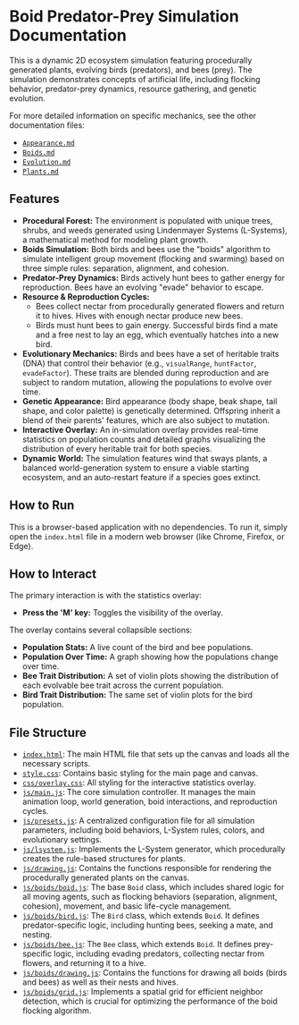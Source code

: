 # Boid Predator-Prey Simulation Documentation

This is a dynamic 2D ecosystem simulation featuring procedurally generated plants, evolving birds (predators), and bees (prey). The simulation demonstrates concepts of artificial life, including flocking behavior, predator-prey dynamics, resource gathering, and genetic evolution.

For more detailed information on specific mechanics, see the other documentation files:
-   [`Appearance.md`](Documentation/Appearance.md:1)
-   [`Boids.md`](Documentation/Boids.md:1)
-   [`Evolution.md`](Documentation/Evolution.md:1)
-   [`Plants.md`](Documentation/Plants.md:1)

## Features

-   **Procedural Forest:** The environment is populated with unique trees, shrubs, and weeds generated using Lindenmayer Systems (L-Systems), a mathematical method for modeling plant growth.
-   **Boids Simulation:** Both birds and bees use the "boids" algorithm to simulate intelligent group movement (flocking and swarming) based on three simple rules: separation, alignment, and cohesion.
-   **Predator-Prey Dynamics:** Birds actively hunt bees to gather energy for reproduction. Bees have an evolving "evade" behavior to escape.
-   **Resource & Reproduction Cycles:**
    -   Bees collect nectar from procedurally generated flowers and return it to hives. Hives with enough nectar produce new bees.
    -   Birds must hunt bees to gain energy. Successful birds find a mate and a free nest to lay an egg, which eventually hatches into a new bird.
-   **Evolutionary Mechanics:** Birds and bees have a set of heritable traits (DNA) that control their behavior (e.g., `visualRange`, `huntFactor`, `evadeFactor`). These traits are blended during reproduction and are subject to random mutation, allowing the populations to evolve over time.
-   **Genetic Appearance:** Bird appearance (body shape, beak shape, tail shape, and color palette) is genetically determined. Offspring inherit a blend of their parents' features, which are also subject to mutation.
-   **Interactive Overlay:** An in-simulation overlay provides real-time statistics on population counts and detailed graphs visualizing the distribution of every heritable trait for both species.
-   **Dynamic World:** The simulation features wind that sways plants, a balanced world-generation system to ensure a viable starting ecosystem, and an auto-restart feature if a species goes extinct.

## How to Run

This is a browser-based application with no dependencies. To run it, simply open the `index.html` file in a modern web browser (like Chrome, Firefox, or Edge).

## How to Interact

The primary interaction is with the statistics overlay:

-   **Press the 'M' key:** Toggles the visibility of the overlay.

The overlay contains several collapsible sections:
-   **Population Stats:** A live count of the bird and bee populations.
-   **Population Over Time:** A graph showing how the populations change over time.
-   **Bee Trait Distribution:** A set of violin plots showing the distribution of each evolvable bee trait across the current population.
-   **Bird Trait Distribution:** The same set of violin plots for the bird population.

## File Structure

-   [`index.html`](../index.html): The main HTML file that sets up the canvas and loads all the necessary scripts.
-   [`style.css`](../style.css): Contains basic styling for the main page and canvas.
-   [`css/overlay.css`](../css/overlay.css): All styling for the interactive statistics overlay.
-   [`js/main.js`](../js/main.js): The core simulation controller. It manages the main animation loop, world generation, boid interactions, and reproduction cycles.
-   [`js/presets.js`](../js/presets.js): A centralized configuration file for all simulation parameters, including boid behaviors, L-System rules, colors, and evolutionary settings.
-   [`js/lsystem.js`](../js/lsystem.js): Implements the L-System generator, which procedurally creates the rule-based structures for plants.
-   [`js/drawing.js`](../js/drawing.js): Contains the functions responsible for rendering the procedurally generated plants on the canvas.
-   [`js/boids/boid.js`](../js/boids/boid.js): The base `Boid` class, which includes shared logic for all moving agents, such as flocking behaviors (separation, alignment, cohesion), movement, and basic life-cycle management.
-   [`js/boids/bird.js`](../js/boids/bird.js): The `Bird` class, which extends `Boid`. It defines predator-specific logic, including hunting bees, seeking a mate, and nesting.
-   [`js/boids/bee.js`](../js/boids/bee.js): The `Bee` class, which extends `Boid`. It defines prey-specific logic, including evading predators, collecting nectar from flowers, and returning it to a hive.
-   [`js/boids/drawing.js`](../js/boids/drawing.js): Contains the functions for drawing all boids (birds and bees) as well as their nests and hives.
-   [`js/boids/grid.js`](../js/boids/grid.js): Implements a spatial grid for efficient neighbor detection, which is crucial for optimizing the performance of the boid flocking algorithm.
